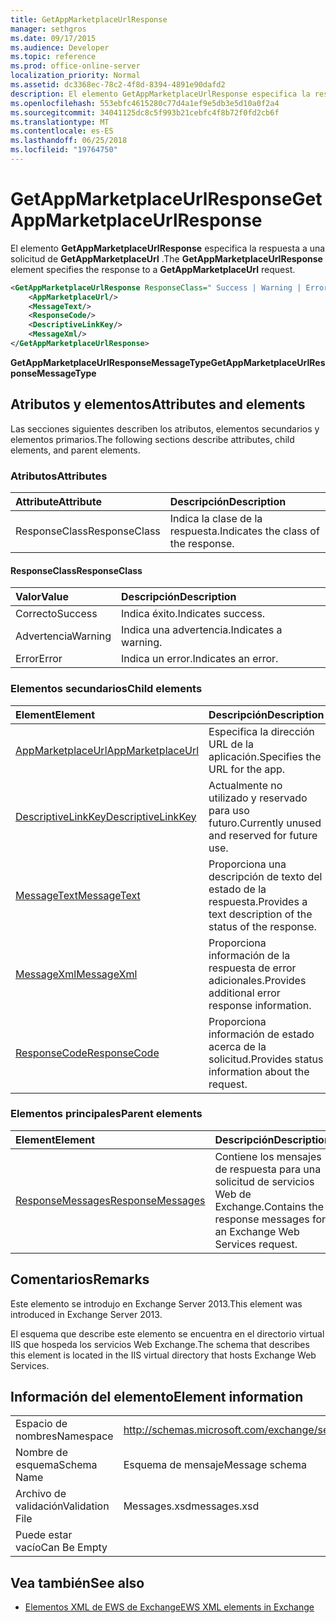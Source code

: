 ```yaml
---
title: GetAppMarketplaceUrlResponse
manager: sethgros
ms.date: 09/17/2015
ms.audience: Developer
ms.topic: reference
ms.prod: office-online-server
localization_priority: Normal
ms.assetid: dc3368ec-78c2-4f8d-8394-4891e90dafd2
description: El elemento GetAppMarketplaceUrlResponse especifica la respuesta a una solicitud de GetAppMarketplaceUrl.
ms.openlocfilehash: 553ebfc4615280c77d4a1ef9e5db3e5d10a0f2a4
ms.sourcegitcommit: 34041125dc8c5f993b21cebfc4f8b72f0fd2cb6f
ms.translationtype: MT
ms.contentlocale: es-ES
ms.lasthandoff: 06/25/2018
ms.locfileid: "19764750"
---
```

# <a name="getappmarketplaceurlresponse"></a><span data-ttu-id="a197e-103">GetAppMarketplaceUrlResponse</span><span class="sxs-lookup"><span data-stu-id="a197e-103">GetAppMarketplaceUrlResponse</span></span>

<span data-ttu-id="a197e-104">El elemento **GetAppMarketplaceUrlResponse** especifica la respuesta a una solicitud de **GetAppMarketplaceUrl** .</span><span class="sxs-lookup"><span data-stu-id="a197e-104">The **GetAppMarketplaceUrlResponse** element specifies the response to a **GetAppMarketplaceUrl** request.</span></span> 
  
```XML
<GetAppMarketplaceUrlResponse ResponseClass=" Success | Warning | Error ">
    <AppMarketplaceUrl/>
    <MessageText/>
    <ResponseCode/>
    <DescriptiveLinkKey/>
    <MessageXml/>
</GetAppMarketplaceUrlResponse>
```

 <span data-ttu-id="a197e-105">**GetAppMarketplaceUrlResponseMessageType**</span><span class="sxs-lookup"><span data-stu-id="a197e-105">**GetAppMarketplaceUrlResponseMessageType**</span></span>
## <a name="attributes-and-elements"></a><span data-ttu-id="a197e-106">Atributos y elementos</span><span class="sxs-lookup"><span data-stu-id="a197e-106">Attributes and elements</span></span>

<span data-ttu-id="a197e-107">Las secciones siguientes describen los atributos, elementos secundarios y elementos primarios.</span><span class="sxs-lookup"><span data-stu-id="a197e-107">The following sections describe attributes, child elements, and parent elements.</span></span>
  
### <a name="attributes"></a><span data-ttu-id="a197e-108">Atributos</span><span class="sxs-lookup"><span data-stu-id="a197e-108">Attributes</span></span>

|<span data-ttu-id="a197e-109">**Attribute**</span><span class="sxs-lookup"><span data-stu-id="a197e-109">**Attribute**</span></span>|<span data-ttu-id="a197e-110">**Descripción**</span><span class="sxs-lookup"><span data-stu-id="a197e-110">**Description**</span></span>|
|:-----|:-----|
|<span data-ttu-id="a197e-111">ResponseClass</span><span class="sxs-lookup"><span data-stu-id="a197e-111">ResponseClass</span></span>  <br/> |<span data-ttu-id="a197e-112">Indica la clase de la respuesta.</span><span class="sxs-lookup"><span data-stu-id="a197e-112">Indicates the class of the response.</span></span>  <br/> |
   
#### <a name="responseclass"></a><span data-ttu-id="a197e-113">ResponseClass</span><span class="sxs-lookup"><span data-stu-id="a197e-113">ResponseClass</span></span>

|<span data-ttu-id="a197e-114">**Valor**</span><span class="sxs-lookup"><span data-stu-id="a197e-114">**Value**</span></span>|<span data-ttu-id="a197e-115">**Descripción**</span><span class="sxs-lookup"><span data-stu-id="a197e-115">**Description**</span></span>|
|:-----|:-----|
|<span data-ttu-id="a197e-116">Correcto</span><span class="sxs-lookup"><span data-stu-id="a197e-116">Success</span></span>  <br/> |<span data-ttu-id="a197e-117">Indica éxito.</span><span class="sxs-lookup"><span data-stu-id="a197e-117">Indicates success.</span></span>  <br/> |
|<span data-ttu-id="a197e-118">Advertencia</span><span class="sxs-lookup"><span data-stu-id="a197e-118">Warning</span></span>  <br/> |<span data-ttu-id="a197e-119">Indica una advertencia.</span><span class="sxs-lookup"><span data-stu-id="a197e-119">Indicates a warning.</span></span>  <br/> |
|<span data-ttu-id="a197e-120">Error</span><span class="sxs-lookup"><span data-stu-id="a197e-120">Error</span></span>  <br/> |<span data-ttu-id="a197e-121">Indica un error.</span><span class="sxs-lookup"><span data-stu-id="a197e-121">Indicates an error.</span></span>  <br/> |
   
### <a name="child-elements"></a><span data-ttu-id="a197e-122">Elementos secundarios</span><span class="sxs-lookup"><span data-stu-id="a197e-122">Child elements</span></span>

|<span data-ttu-id="a197e-123">**Element**</span><span class="sxs-lookup"><span data-stu-id="a197e-123">**Element**</span></span>|<span data-ttu-id="a197e-124">**Descripción**</span><span class="sxs-lookup"><span data-stu-id="a197e-124">**Description**</span></span>|
|:-----|:-----|
|[<span data-ttu-id="a197e-125">AppMarketplaceUrl</span><span class="sxs-lookup"><span data-stu-id="a197e-125">AppMarketplaceUrl</span></span>](appmarketplaceurl.md) <br/> |<span data-ttu-id="a197e-126">Especifica la dirección URL de la aplicación.</span><span class="sxs-lookup"><span data-stu-id="a197e-126">Specifies the URL for the app.</span></span>  <br/> |
|[<span data-ttu-id="a197e-127">DescriptiveLinkKey</span><span class="sxs-lookup"><span data-stu-id="a197e-127">DescriptiveLinkKey</span></span>](descriptivelinkkey.md) <br/> |<span data-ttu-id="a197e-128">Actualmente no utilizado y reservado para uso futuro.</span><span class="sxs-lookup"><span data-stu-id="a197e-128">Currently unused and reserved for future use.</span></span>  <br/> |
|[<span data-ttu-id="a197e-129">MessageText</span><span class="sxs-lookup"><span data-stu-id="a197e-129">MessageText</span></span>](messagetext.md) <br/> |<span data-ttu-id="a197e-130">Proporciona una descripción de texto del estado de la respuesta.</span><span class="sxs-lookup"><span data-stu-id="a197e-130">Provides a text description of the status of the response.</span></span>  <br/> |
|[<span data-ttu-id="a197e-131">MessageXml</span><span class="sxs-lookup"><span data-stu-id="a197e-131">MessageXml</span></span>](messagexml.md) <br/> |<span data-ttu-id="a197e-132">Proporciona información de la respuesta de error adicionales.</span><span class="sxs-lookup"><span data-stu-id="a197e-132">Provides additional error response information.</span></span>  <br/> |
|[<span data-ttu-id="a197e-133">ResponseCode</span><span class="sxs-lookup"><span data-stu-id="a197e-133">ResponseCode</span></span>](responsecode.md) <br/> |<span data-ttu-id="a197e-134">Proporciona información de estado acerca de la solicitud.</span><span class="sxs-lookup"><span data-stu-id="a197e-134">Provides status information about the request.</span></span>  <br/> |
   
### <a name="parent-elements"></a><span data-ttu-id="a197e-135">Elementos principales</span><span class="sxs-lookup"><span data-stu-id="a197e-135">Parent elements</span></span>

|<span data-ttu-id="a197e-136">**Element**</span><span class="sxs-lookup"><span data-stu-id="a197e-136">**Element**</span></span>|<span data-ttu-id="a197e-137">**Descripción**</span><span class="sxs-lookup"><span data-stu-id="a197e-137">**Description**</span></span>|
|:-----|:-----|
|[<span data-ttu-id="a197e-138">ResponseMessages</span><span class="sxs-lookup"><span data-stu-id="a197e-138">ResponseMessages</span></span>](responsemessages.md) <br/> |<span data-ttu-id="a197e-139">Contiene los mensajes de respuesta para una solicitud de servicios Web de Exchange.</span><span class="sxs-lookup"><span data-stu-id="a197e-139">Contains the response messages for an Exchange Web Services request.</span></span>  <br/> |
   
## <a name="remarks"></a><span data-ttu-id="a197e-140">Comentarios</span><span class="sxs-lookup"><span data-stu-id="a197e-140">Remarks</span></span>

<span data-ttu-id="a197e-141">Este elemento se introdujo en Exchange Server 2013.</span><span class="sxs-lookup"><span data-stu-id="a197e-141">This element was introduced in Exchange Server 2013.</span></span>
  
<span data-ttu-id="a197e-142">El esquema que describe este elemento se encuentra en el directorio virtual IIS que hospeda los servicios Web Exchange.</span><span class="sxs-lookup"><span data-stu-id="a197e-142">The schema that describes this element is located in the IIS virtual directory that hosts Exchange Web Services.</span></span>
  
## <a name="element-information"></a><span data-ttu-id="a197e-143">Información del elemento</span><span class="sxs-lookup"><span data-stu-id="a197e-143">Element information</span></span>

|||
|:-----|:-----|
|<span data-ttu-id="a197e-144">Espacio de nombres</span><span class="sxs-lookup"><span data-stu-id="a197e-144">Namespace</span></span>  <br/> |http://schemas.microsoft.com/exchange/services/2006/messages  <br/> |
|<span data-ttu-id="a197e-145">Nombre de esquema</span><span class="sxs-lookup"><span data-stu-id="a197e-145">Schema Name</span></span>  <br/> |<span data-ttu-id="a197e-146">Esquema de mensaje</span><span class="sxs-lookup"><span data-stu-id="a197e-146">Message schema</span></span>  <br/> |
|<span data-ttu-id="a197e-147">Archivo de validación</span><span class="sxs-lookup"><span data-stu-id="a197e-147">Validation File</span></span>  <br/> |<span data-ttu-id="a197e-148">Messages.xsd</span><span class="sxs-lookup"><span data-stu-id="a197e-148">messages.xsd</span></span>  <br/> |
|<span data-ttu-id="a197e-149">Puede estar vacío</span><span class="sxs-lookup"><span data-stu-id="a197e-149">Can Be Empty</span></span>  <br/> ||
   
## <a name="see-also"></a><span data-ttu-id="a197e-150">Vea también</span><span class="sxs-lookup"><span data-stu-id="a197e-150">See also</span></span>



- [<span data-ttu-id="a197e-151">Elementos XML de EWS de Exchange</span><span class="sxs-lookup"><span data-stu-id="a197e-151">EWS XML elements in Exchange</span></span>](ews-xml-elements-in-exchange.md)

